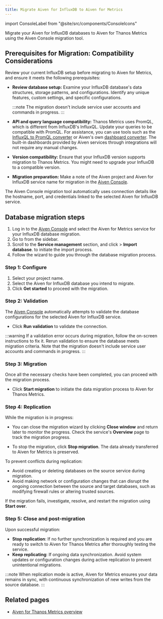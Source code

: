```yaml
---
title: Migrate Aiven for InfluxDB to Aiven for Metrics
---
```


import ConsoleLabel from "@site/src/components/ConsoleIcons"

Migrate your Aiven for InfluxDB databases to Aiven for Thanos Metrics using the Aiven Console migration tool.

## Prerequisites for Migration: Compatibility Considerations

Review your current InfluxDB setup before migrating to Aiven for Metrics, and ensure it
meets the following prerequisites:

- **Review database setup:** Examine your InfluxDB database's data structures, storage
  patterns, and configurations. Identify any unique features, custom settings, and
  specific configurations.

  :::note
  The migration doesn't include service user accounts and commands in progress.
  :::

- **API and query language compatibility:** Thanos Metrics uses PromQL, which is
  different from InfluxDB's InfluxQL. Update your queries to be compatible with PromQL.
  For assistance, you can use tools such as the
  [InfluxQL to PromQL converter](https://github.com/logzio/influxql-to-promql-converter)
  or Aiven's own [dashboard converter](https://github.com/Aiven-Open/influxql-to-m3-dashboard-converter).
  The built-in dashboards provided by Aiven services through integrations will not
  require any manual changes.
- **Version compatibility:** Ensure that your InfluxDB version supports migration to
  Thanos Metrics. You might need to upgrade your InfluxDB to a compatible version.
- **Migration preparation:** Make a note of the Aiven project and Aiven for InfluxDB
  service name for migration in the [Aiven Console](https://console.aiven.io/).

The Aiven Console migration tool automatically uses
connection details like the hostname, port, and credentials linked to the selected
Aiven for InfluxDB service.

## Database migration steps

1. Log in to the [Aiven Console](https://console.aiven.io/) and select
   the Aiven for Metrics service for your InfluxDB database migration.
1. Go to <ConsoleLabel name="service settings"/> from the sidebar.
1. Scroll to the **Service management** section, and
   click <ConsoleLabel name="actions"/> > **Import database**.
   to initiate the import process.
1. Follow the wizard to guide you through the database migration process.

### Step 1: Configure

1. Select your project name.
1. Select the Aiven for InfluxDB database
   you intend to migrate.
1. Click **Get started** to proceed with the migration.

### Step 2: Validation

The [Aiven Console](https://console.aiven.io/) automatically
attempts to validate the database configurations for the selected Aiven
for InfluxDB service.

- Click **Run validation** to validate the connection.

:::warning
If a validation error occurs during migration, follow the on-screen
instructions to fix it. Rerun validation to ensure the database meets
migration criteria. Note that the migration doesn't include service
user accounts and commands in progress.
:::

### Step 3: Migration

Once all the necessary checks have been completed, you can
proceed with the migration process.

- Click **Start migration** to initiate the data migration process to
  Aiven for Thanos Metrics.

### Step 4: Replication

While the migration is in progress:

- You can close the migration wizard by clicking **Close window** and
  return later to monitor the progress. Check the service's **Overview** page to track
  the migration progress.

- To stop the migration, click **Stop migration**. The data already transferred
  to Aiven for Metrics is preserved.

To prevent conflicts during replication:

- Avoid creating or deleting databases on the source service during migration.
- Avoid making network or configuration changes that can disrupt
  the ongoing connection between the source and target databases,
  such as modifying firewall rules or altering trusted sources.

If the migration fails, investigate, resolve, and restart the
migration using **Start over**.

### Step 5: Close and post-migration

Upon successful migration:

- **Stop replication**: If no further synchronization is required and
  you are ready to switch to Aiven for Thanos Metrics after thoroughly
  testing the service.
- **Keep replicating**: If ongoing data synchronization. Avoid system updates or
  configuration changes during active replication to prevent unintentional migrations.

:::note
When replication mode is active, Aiven for Metrics ensures your data remains in sync,
with continuous synchronization of new writes from the source database.
:::

## Related pages

- [Aiven for Thanos Metrics overview](/docs/products/metrics)
